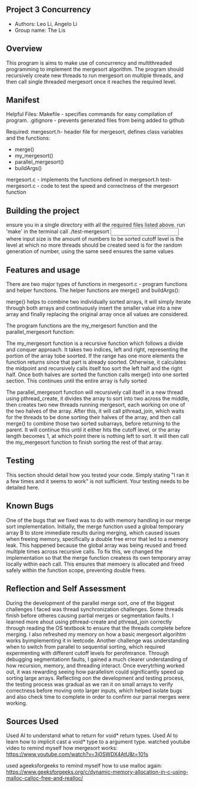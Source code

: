 ## Project 3 Concurrency

- Authors: Leo Li, Angelo Li
- Group name: The Lis

## Overview

This program is aims to make use of concurrency and multithreaded programming to implement the mergesort algorithm.
The program should recursively create new threads to run mergesort on multiple threads, and then call single threaded
mergesort once it reaches the required level.

## Manifest

Helpful Files:
Makefile - specifies commands for easy compilation of program.
.gitignore - prevents generated files from being added to github

Required:
mergesort.h- header file for mergesort, defines class variables and the functions:

- merge()
- my_mergesort()
- parallel_mergesort()
- buildArgs()

mergesort.c - implements the functions defined in mergesort.h
test-mergesort.c - code to test the speed and correctness of the mergesort function

## Building the project

ensure you in a single directory with all the required files listed above.
run 'make' in the terminal
call ./test-mergesort <input size> <cutoff level> <seed>
where input size is the amount of numbers to be sorted
cutoff level is the level at which no more threads should be created
seed is for the random generation of number, using the same seed ensures the same values

## Features and usage

There are two major types of functions in mergesort.c - program functions and helper functions.
The helper functions are merge() and buildArgs():

merge() helps to combine two individually sorted arrays, it will simply iterate through both arrays and continuously
insert the smaller value into a new array and finally replacing the original array once all values are considered.

The program functions are the my_mergesort function and the parallel_mergesort function:

The my_mergesort function is a recursive function which follows a divide and conquer approach. It takes two indices, left and right,
representing the portion of the array tobe  soorted. If the range has one more elements the function returns since that part is
already soorted. Otherwise, it calculates the midpoint and recursively calls itself too sort the left half and the right half. Once
both halves are sorted the function calls merge() into one sorted section. This continues until the entire array is fully sorted

The parallel_mergesort function will recursively call itself in a new thread using pthread_create, it divides the array to sort
into two across the middle, then creates two new threads running mergesort, each working on one of the two halves of the array.
After this, it will call pthread_join, which waits for the threads to be done sorting their halves of the array, and then call
merge() to combine those two sorted subarrays, before returning to the parent. It will continue this until it either hits the
cutoff level, or the array length becomes 1, at which point there is nothing left to sort. It will then call the my_mergesort
function to finish sorting the rest of that array.

## Testing

This section should detail how you tested your code. Simply stating "I ran
it a few times and it seems to work" is not sufficient. Your testing needs
to be detailed here.

## Known Bugs

One of the bugs that we fixed was to do with memory handling in our merge sort implementation. Initially, 
the merge function used a global temporary array B to store immediate results during merging, which caused 
issues when freeing memory, specifically a double free error that led to a memory leak. This happened because 
the global array was being reused and freed multiple times across recursive calls. To fix this, we changed the 
implementation so that the merge function createss its own temporary array locally within each call. This ensures
that memoery is allocated and freed safely within the function scope, preventing double frees. 

## Reflection and Self Assessment

During the development of the parallel merge sort, one of the biggest challenges I faced was thread synchronization
challenges. Some threads finish before otheres causing partial merges or segmentation faults. I learned more ahout
using pthread-create and pthread_join correctly through reading the OS textbook to ensure that the threads complete
before merging. I also refreshed my memory on how a basic mergesort algorihtm works byimplementing it in leetcode.
Another challenge was understanding when to switch from parallel to sequential sorting, which required 
expermenting with different cutoff levels for perofmrance. Through debugging segmentationn faults, I gained a much clearer
understanding of how recursion, memory, and threading interact. Once everytrhing worked out, it was rewarding seeing how 
parallelism could significantly speed up sorting large arrays. Reflecting oon the development and testing process,
the testing process was gradual as we ran it on small arrays to verify correctness before moving onto larger inputs, which
helped isolate bugs and also check time to complete in order to confirm our parral merges were working.

## Sources Used

Used AI to understand what to return for void* return types.
Used AI to learn how to implicit cast a void* type to a argument type.
watched youtube video to remind myself how mergesort works:
https://www.youtube.com/watch?v=3j0SWDX4AtU&t=101s

used ageeksforgeeks to remind myself how to use malloc again:
https://www.geeksforgeeks.org/c/dynamic-memory-allocation-in-c-using-malloc-calloc-free-and-realloc/